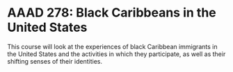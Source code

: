 # AAAD 278: Black Caribbeans in the United States

This course will look at the experiences of black Caribbean immigrants in the United States and the activities in which they participate, as well as their shifting senses of their identities.